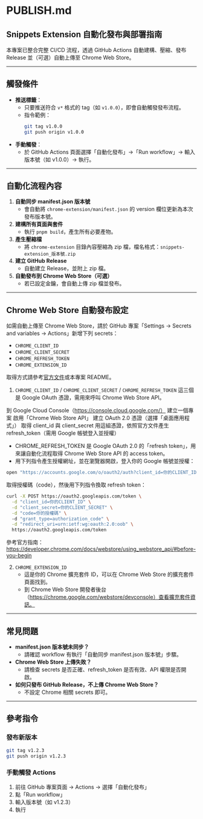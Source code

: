 # PUBLISH.md

## Snippets Extension 自動化發布與部署指南

本專案已整合完整 CI/CD 流程，透過 GitHub Actions 自動建構、壓縮、發布 Release 並（可選）自動上傳至 Chrome Web Store。

---

## 觸發條件
- **推送標籤**：
  - 只要推送符合 `v*` 格式的 tag（如 `v1.0.0`），即會自動觸發發布流程。
  - 指令範例：
    ```sh
    git tag v1.0.0
    git push origin v1.0.0
    ```
- **手動觸發**：
  - 於 GitHub Actions 頁面選擇「自動化發布」→「Run workflow」→ 輸入版本號（如 v1.0.0）→ 執行。

---

## 自動化流程內容
1. **自動同步 manifest.json 版本號**
   - 會自動將 `chrome-extension/manifest.json` 的 version 欄位更新為本次發布版本號。
2. **建構所有頁面與套件**
   - 執行 `pnpm build`，產生所有必要產物。
3. **產生壓縮檔**
   - 將 `chrome-extension` 目錄內容壓縮為 zip 檔，檔名格式：`snippets-extension_版本號.zip`
4. **建立 GitHub Release**
   - 自動建立 Release，並附上 zip 檔。
5. **自動發布到 Chrome Web Store（可選）**
   - 若已設定金鑰，會自動上傳 zip 檔並發布。

---

## Chrome Web Store 自動發布設定

如需自動上傳至 Chrome Web Store，請於 GitHub 專案「Settings → Secrets and variables → Actions」新增下列 secrets：
- `CHROME_CLIENT_ID`
- `CHROME_CLIENT_SECRET`
- `CHROME_REFRESH_TOKEN`
- `CHROME_EXTENSION_ID`

取得方式請參考[官方文件](https://developer.chrome.com/docs/webstore/using_webstore_api/#before-you-begin)或本專案 README。


1. `CHROME_CLIENT_ID` / `CHROME_CLIENT_SECRET` / `CHROME_REFRESH_TOKEN`
這三個是 Google OAuth 憑證，需用來呼叫 Chrome Web Store API。

到 Google Cloud Console（https://console.cloud.google.com/）
建立一個專案
    啟用「Chrome Web Store API」
    建立 OAuth 2.0 憑證（選擇「桌面應用程式」）
    取得 client_id 與 client_secret
    用這組憑證，依照官方文件產生 refresh_token（需用 Google 帳號登入並授權）

- CHROME_REFRESH_TOKEN 是 Google OAuth 2.0 的「refresh token」，用來讓自動化流程取得 Chrome Web Store API 的 access token。
- 用下列指令產生授權網址，並在瀏覽器開啟，登入你的 Google 帳號並授權：
```sh
open "https://accounts.google.com/o/oauth2/auth?client_id=你的CLIENT_ID&redirect_uri=urn:ietf:wg:oauth:2.0:oob&response_type=code&scope=https://www.googleapis.com/auth/chromewebstore"

```
取得授權碼（code），然後用下列指令換取 refresh token：
```sh
curl -X POST https://oauth2.googleapis.com/token \
  -d "client_id=你的CLIENT_ID" \
  -d "client_secret=你的CLIENT_SECRET" \
  -d "code=你的授權碼" \            
  -d "grant_type=authorization_code" \
  -d "redirect_uri=urn:ietf:wg:oauth:2.0:oob" \
  https://oauth2.googleapis.com/token   
```


參考官方指南：
https://developer.chrome.com/docs/webstore/using_webstore_api/#before-you-begin



2. `CHROME_EXTENSION_ID`
   - 這是你的 Chrome 擴充套件 ID，可以在 Chrome Web Store 的擴充套件頁面找到。
   - 到 Chrome Web Store 開發者後台（https://chrome.google.com/webstore/devconsole）查看擴充套件資訊。


---

## 常見問題
- **manifest.json 版本號未同步？**
  - 請確認 workflow 有執行「自動同步 manifest.json 版本號」步驟。
- **Chrome Web Store 上傳失敗？**
  - 請檢查 secrets 是否正確、refresh_token 是否有效、API 權限是否開啟。
- **如何只發布 GitHub Release，不上傳 Chrome Web Store？**
  - 不設定 Chrome 相關 secrets 即可。

---

## 參考指令

### 發布新版本
```sh
git tag v1.2.3
git push origin v1.2.3
```

### 手動觸發 Actions
1. 前往 GitHub 專案頁面 → Actions → 選擇「自動化發布」
2. 點「Run workflow」
3. 輸入版本號（如 v1.2.3）
4. 執行

